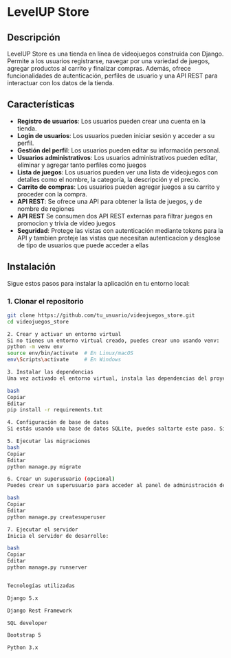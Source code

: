 # LevelUP Store

## Descripción

LevelUP Store es una tienda en línea de videojuegos construida con Django. Permite a los usuarios registrarse, navegar por una variedad de juegos, 
agregar productos al carrito y finalizar compras. Además, ofrece funcionalidades de autenticación, perfiles de usuario y una API REST para interactuar con los datos de la tienda.

## Características

- **Registro de usuarios**: Los usuarios pueden crear una cuenta en la tienda.
- **Login de usuarios**: Los usuarios pueden iniciar sesión y acceder a su perfil.
- **Gestión del perfil**: Los usuarios pueden editar su información personal.
- **Usuarios administrativos**: Los usuarios administrativos pueden editar, eliminar y agregar tanto perfiles como juegos
- **Lista de juegos**: Los usuarios pueden ver una lista de videojuegos con detalles como el nombre, la categoría, la descripción y el precio.
- **Carrito de compras**: Los usuarios pueden agregar juegos a su carrito y proceder con la compra.
- **API REST**: Se ofrece una API para obtener la lista de juegos, y de nombre de regiones
- **API REST** Se consumen dos API REST externas para filtrar juegos en promocion y trivia de video juegos
- **Seguridad**: Protege las vistas con autenticación mediante tokens para la API y tambien proteje las vistas que necesitan autenticacion y desglose de tipo de usuarios que puede acceder a ellas

## Instalación

Sigue estos pasos para instalar la aplicación en tu entorno local:

### 1. Clonar el repositorio

```bash
git clone https://github.com/tu_usuario/videojuegos_store.git
cd videojuegos_store

2. Crear y activar un entorno virtual
Si no tienes un entorno virtual creado, puedes crear uno usando venv:
python -m venv env
source env/bin/activate  # En Linux/macOS
env\Scripts\activate     # En Windows

3. Instalar las dependencias
Una vez activado el entorno virtual, instala las dependencias del proyecto:

bash
Copiar
Editar
pip install -r requirements.txt

4. Configuración de base de datos
Si estás usando una base de datos SQLite, puedes saltarte este paso. Si prefieres usar una base de datos diferente (por ejemplo, PostgreSQL), configura los ajustes de conexión en settings.py.

5. Ejecutar las migraciones
bash
Copiar
Editar
python manage.py migrate

6. Crear un superusuario (opcional)
Puedes crear un superusuario para acceder al panel de administración de Django:

bash
Copiar
Editar
python manage.py createsuperuser

7. Ejecutar el servidor
Inicia el servidor de desarrollo:

bash
Copiar
Editar
python manage.py runserver


Tecnologías utilizadas

Django 5.x

Django Rest Framework

SQL developer

Bootstrap 5

Python 3.x




